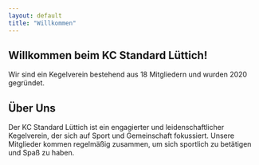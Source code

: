 ```yaml
---
layout: default
title: "Willkommen"
---
```


<section class="hero">
    <h1>Willkommen beim KC Standard Lüttich!</h1>
    <p>Wir sind ein Kegelverein bestehend aus 18 Mitgliedern und wurden 2020 gegründet.</p>
</section>

<section class="about">
    <h2>Über Uns</h2>
    <p>Der KC Standard Lüttich ist ein engagierter und leidenschaftlicher Kegelverein, der sich auf Sport und Gemeinschaft fokussiert. Unsere Mitglieder kommen regelmäßig zusammen, um sich sportlich zu betätigen und Spaß zu haben.</p>
</section>
